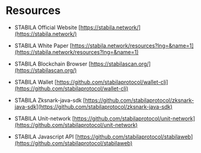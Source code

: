 # Resources

* STABILA Official Website
[https://stabila.network/](https://stabila.network/)


* STABILA White Paper
[https://stabila.network/resources?lng=&name=1](https://stabila.network/resources?lng=&name=1)


* STABILA Blockchain Browser
[https://stabilascan.org/](https://stabilascan.org/)


* STABILA Wallet
[https://github.com/stabilaprotocol/wallet-cli](https://github.com/stabilaprotocol/wallet-cli)


* STABILA Zksnark-java-sdk
[https://github.com/stabilaprotocol/zksnark-java-sdk](https://github.com/stabilaprotocol/zksnark-java-sdk)


* STABILA Unit-network
[https://github.com/stabilaprotocol/unit-network](https://github.com/stabilaprotocol/unit-network)


* STABILA Javascript API
[https://github.com/stabilaprotocol/stabilaweb](https://github.com/stabilaprotocol/stabilaweb)
